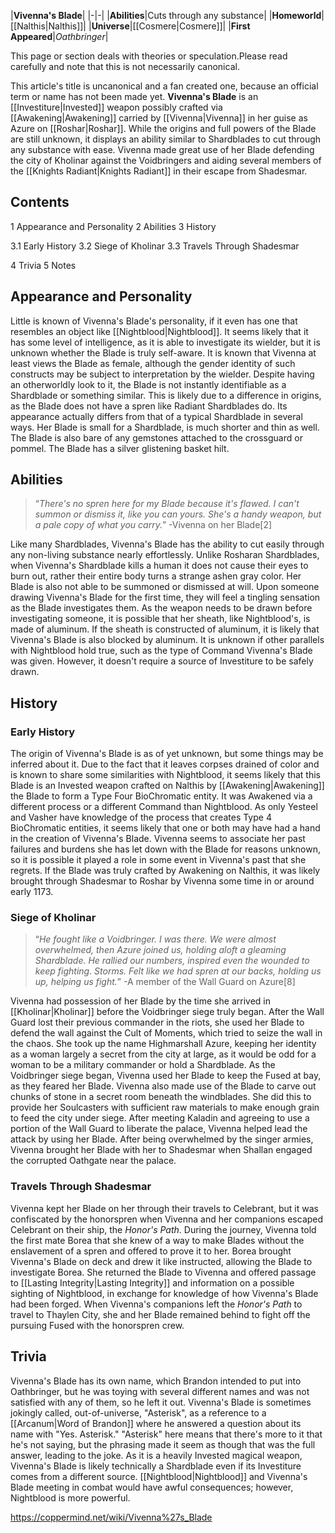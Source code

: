|**Vivenna's Blade**|
|-|-|
|**Abilities**|Cuts through any substance|
|**Homeworld**|[[Nalthis\|Nalthis]]|
|**Universe**|[[Cosmere\|Cosmere]]|
|**First Appeared**|*Oathbringer*|

This page or section deals with theories or speculation.Please read carefully and note that this is not necessarily canonical.

This article's title is uncanonical and a fan created one, because an official term or name has not been made yet.
**Vivenna's Blade** is an [[Investiture\|Invested]] weapon possibly crafted via [[Awakening\|Awakening]] carried by [[Vivenna\|Vivenna]] in her guise as Azure on [[Roshar\|Roshar]]. While the origins and full powers of the Blade are still unknown, it displays an ability similar to Shardblades to cut through any substance with ease. Vivenna made great use of her Blade defending the city of Kholinar against the Voidbringers and aiding several members of the [[Knights Radiant\|Knights Radiant]] in their escape from Shadesmar.

## Contents

1 Appearance and Personality
2 Abilities
3 History

3.1 Early History
3.2 Siege of Kholinar
3.3 Travels Through Shadesmar


4 Trivia
5 Notes


## Appearance and Personality
Little is known of Vivenna's Blade's personality, if it even has one that resembles an object like [[Nightblood\|Nightblood]]. It seems likely that it has some level of intelligence, as it is able to investigate its wielder, but it is unknown whether the Blade is truly self-aware. It is known that Vivenna at least views the Blade as female, although the gender identity of such constructs may be subject to interpretation by the wielder.
Despite having an otherworldly look to it, the Blade is not instantly identifiable as a Shardblade or something similar. This is likely due to a difference in origins, as the Blade does not have a spren like Radiant Shardblades do. Its appearance actually differs from that of a typical Shardblade in several ways. Her Blade is small for a Shardblade, is much shorter  and thin as well. The Blade is also bare of any gemstones attached to the crossguard or pommel. The Blade has a silver glistening basket hilt.

## Abilities
>“*There's no spren here for my Blade because it's flawed. I can't summon or dismiss it, like you can yours. She's a handy weapon, but a pale copy of what you carry.*”
\-Vivenna on her Blade[2]


Like many Shardblades, Vivenna's Blade has the ability to cut easily through any non-living substance nearly effortlessly. Unlike Rosharan Shardblades, when Vivenna's Shardblade kills a human it does not cause their eyes to burn out, rather their entire body turns a strange ashen gray color.
Her Blade is also not able to be summoned or dismissed at will. Upon someone drawing Vivenna's Blade for the first time, they will feel a tingling sensation as the Blade investigates them. As the weapon needs to be drawn before investigating someone, it is possible that her sheath, like Nightblood's, is made of aluminum. If the sheath is constructed of aluminum, it is likely that Vivenna's Blade is also blocked by aluminum. It is unknown if other parallels with Nightblood hold true, such as the type of Command Vivenna's Blade was given. However, it doesn't require a source of Investiture to be safely drawn.

## History
### Early History
The origin of Vivenna's Blade is as of yet unknown, but some things may be inferred about it. Due to the fact that it leaves corpses drained of color and is known to share some similarities with Nightblood, it seems likely that this Blade is an Invested weapon crafted on Nalthis by [[Awakening\|Awakening]] the Blade to form a Type Four BioChromatic entity. It was Awakened via a different process or a different Command than Nightblood. As only Yesteel and Vasher have knowledge of the process that creates Type 4 BioChromatic entities, it seems likely that one or both may have had a hand in the creation of Vivenna's Blade.
Vivenna seems to associate her past failures and burdens she has let down with the Blade for reasons unknown, so it is possible it played a role in some event in Vivenna's past that she regrets. If the Blade was truly crafted by Awakening on Nalthis, it was likely brought through Shadesmar to Roshar by Vivenna some time in or around early 1173.

### Siege of Kholinar
>“*He fought like a Voidbringer. I was there. We were almost overwhelmed, then Azure joined us, holding aloft a gleaming Shardblade. He rallied our numbers, inspired even the wounded to keep fighting. Storms. Felt like we had spren at our backs, holding us up, helping us fight.*”
\-A member of the Wall Guard on Azure[8]


Vivenna had possession of her Blade by the time she arrived in [[Kholinar\|Kholinar]] before the Voidbringer siege truly began. After the Wall Guard lost their previous commander in the riots, she used her Blade to defend the wall against the Cult of Moments, which tried to seize the wall in the chaos. She took up the name Highmarshall Azure, keeping her identity as a woman largely a secret from the city at large, as it would be odd for a woman to be a military commander or hold a Shardblade. As the Voidbringer siege began, Vivenna used her Blade to keep the Fused at bay, as they feared her Blade. Vivenna also made use of the Blade to carve out chunks of stone in a secret room beneath the windblades. She did this to provide her Soulcasters with sufficient raw materials to make enough grain to feed the city under siege.
After meeting Kaladin and agreeing to use a portion of the Wall Guard to liberate the palace, Vivenna helped lead the attack by using her Blade. After being overwhelmed by the singer armies, Vivenna brought her Blade with her to Shadesmar when Shallan engaged the corrupted Oathgate near the palace.

### Travels Through Shadesmar
Vivenna kept her Blade on her through their travels to Celebrant, but it was confiscated by the honorspren when Vivenna and her companions escaped Celebrant on their ship, the *Honor's Path*. During the journey, Vivenna told the first mate Borea that she knew of a way to make Blades without the enslavement of a spren and offered to prove it to her. Borea brought Vivenna's Blade on deck and drew it like instructed, allowing the Blade to investigate Borea. She returned the Blade to Vivenna and offered passage to [[Lasting Integrity\|Lasting Integrity]] and information on a possible sighting of Nightblood, in exchange for knowledge of how Vivenna's Blade had been forged. When Vivenna's companions left the *Honor's Path* to travel to Thaylen City, she and her Blade remained behind to fight off the pursuing Fused with the honorspren crew.

## Trivia
Vivenna's Blade has its own name, which Brandon intended to put into Oathbringer, but he was toying with several different names and was not satisfied with any of them, so he left it out.
Vivenna's Blade is sometimes jokingly called, out-of-universe, "Asterisk", as a reference to a [[Arcanum\|Word of Brandon]] where he answered a question about its name with "Yes. Asterisk." "Asterisk" here means that there's more to it that he's not saying, but the phrasing made it seem as though that was the full answer, leading to the joke.
As it is a heavily Invested magical weapon, Vivenna's Blade is likely technically a Shardblade even if its Investiture comes from a different source.
[[Nightblood\|Nightblood]] and Vivenna's Blade meeting in combat would have awful consequences; however, Nightblood is more powerful.


https://coppermind.net/wiki/Vivenna%27s_Blade